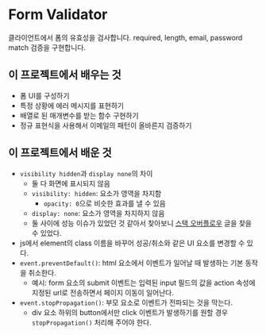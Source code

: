 # Form Validator

클라이언트에서 폼의 유효성을 검사합니다. required, length, email, password match 검증을 구현합니다.

## 이 프로젝트에서 배우는 것

- 폼 UI를 구성하기
- 특정 상황에 에러 메시지를 표현하기
- 배열로 된 매개변수를 받는 함수 구현하기
- 정규 표현식을 사용해서 이메일의 패턴이 올바른지 검증하기 

## 이 프로젝트에서 배운 것

- `visibility hidden`과 `display none`의 차이
    - 둘 다 화면에 표시되지 않음
    - `visibility: hidden`: 요소가 영역을 차지함
        - `opacity: 0`으로 비슷한 효과를 낼 수 있음
    - `display: none`: 요소가 영역을 차지하지 않음
    - 둘 사이에 성능 이슈가 있었던 것 같아서 찾아보니 [스택 오버플로우](https://stackoverflow.com/questions/11757016/performance-differences-between-visibilityhidden-and-displaynone) 글을 찾을 수 있었다.
- js에서 element의 class 이름을 바꾸어 성공/취소와 같은 UI 요소를 변경할 수 있다.
- `event.preventDefault()`: html 요소에서 이벤트가 일어날 때 발생하는 기본 동작을 취소한다.
    - 예시: form 요소의 submit 이벤트는 입력된 input 필드의 값을 action 속성에 지정된 url로 전송하면서 페이지 이동이 일어난다.   
- `event.stopPropagation()`: 부모 요소로 이벤트가 전파되는 것을 막는다.
    - div 요소 하위의 button에서만 click 이벤트가 발생하기를 원할 경우 `stopPropagation()` 처리해 주어야 한다.